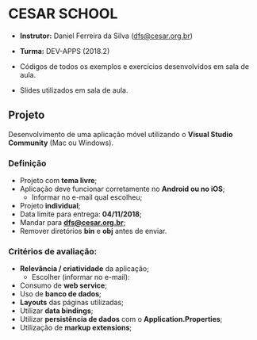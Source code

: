 # CESAR SCHOOL

- **Instrutor:** Daniel Ferreira da Silva (dfs@cesar.org.br)
- **Turma:** DEV-APPS (2018.2)

- Códigos de todos os exemplos e exercícios desenvolvidos em sala de aula.
- Slides utilizados em sala de aula.

## Projeto

Desenvolvimento de uma aplicação móvel utilizando o **Visual Studio Community** (Mac ou Windows).

### Definição

- Projeto com **tema livre**;
- Aplicação deve funcionar corretamente no **Android ou no iOS**;
  - Informar no e-mail qual escolheu;
- Projeto **individual**;
- Data limite para entrega: **04/11/2018**;
- Mandar para **dfs@cesar.org.br**;
- Remover diretórios **bin** e **obj** antes de enviar.

### Critérios de avaliação:

- **Relevância / criatividade** da aplicação;
  - Escolher (informar no e-mail):
- Consumo de **web service**;
- Uso de **banco de dados**;
- **Layouts** das páginas utilizadas;
- Utilizar **data bindings**;
- Utilizar **persistência de dados** com o **Application.Properties**;
- Utilização de **markup extensions**;

